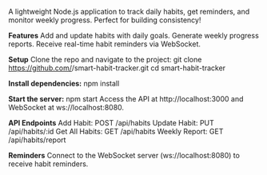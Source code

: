 A lightweight Node.js application to track daily habits, get reminders, and monitor weekly progress. Perfect for building consistency!

**Features**
Add and update habits with daily goals.
Generate weekly progress reports.
Receive real-time habit reminders via WebSocket.

**Setup**
Clone the repo and navigate to the project:
git clone https://github.com/<your-username>/smart-habit-tracker.git
cd smart-habit-tracker

**Install dependencies:**
npm install

**Start the server:**
npm start
Access the API at http://localhost:3000 and WebSocket at ws://localhost:8080.

**API Endpoints**
Add Habit: POST /api/habits
Update Habit: PUT /api/habits/:id
Get All Habits: GET /api/habits
Weekly Report: GET /api/habits/report

**Reminders**
Connect to the WebSocket server (ws://localhost:8080) to receive habit reminders.
